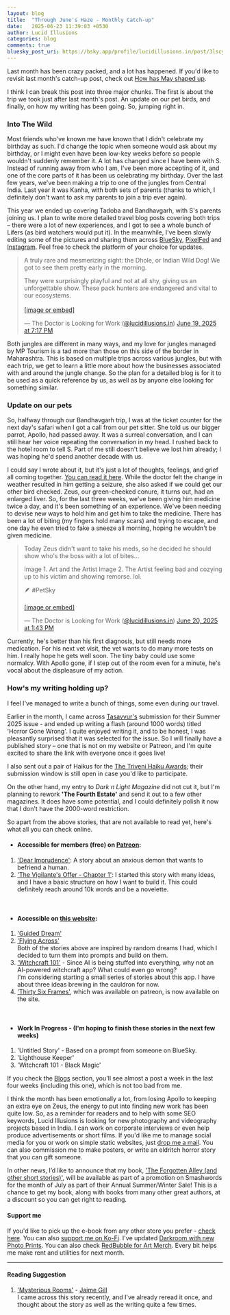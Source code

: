 ```yaml
---
layout: blog
title:  "Through June's Haze - Monthly Catch-up"
date:   2025-06-23 11:39:03 +0530
author: Lucid Illusions
categories: blog
comments: true
bluesky_post_uri: https://bsky.app/profile/lucidillusions.in/post/3lscy44g6nc2e
---
```


Last month has been crazy packed, and a lot has happened. If you'd like to revisit last month's catch-up post, check out [How has May shaped up](https://ss.lucidillusions.in/blog/2025-05-22-may2025/).

I think I can break this post into three major chunks. The first is about the trip we took just after last month's post. An update on our pet birds, and finally, on how my writing has been going. So, jumping right in.

### Into The Wild

Most friends who've known me have known that I didn't celebrate my birthday as such. I'd change the topic when someone would ask about my birthday, or I might even have been low-key weeks before so people wouldn't suddenly remember it. A lot has changed since I have been with S. Instead of running away from who I am, I've been more accepting of it, and one of the core parts of it has been us celebrating my birthday. Over the last few years, we've been making a trip to one of the jungles from Central India. Last year it was Kanha, with both sets of parents (thanks to which, I definitely don't want to ask my parents to join a trip ever again).

This year we ended up covering Tadoba and Bandhavgarh, with S's parents joining us. I plan to write more detailed travel blog posts covering both trips – there were a lot of new experiences, and I got to see a whole bunch of Lifers (as bird watchers would put it). In the meanwhile, I've been slowly editing some of the pictures and sharing them across [BlueSky](https://bsky.app/profile/did:plc:36h6ttx2g23zqr4accilbvo7/feed/aaaon6txriltu), [PixelFed](https://pixelfed.social/lucidillusions) and [Instagram](https://www.instagram.com/lucidillusions.in/). Feel free to check the platform of your choice for updates.

<blockquote class="bluesky-embed" data-bluesky-uri="at://did:plc:36h6ttx2g23zqr4accilbvo7/app.bsky.feed.post/3lrxnxiepcs2m" data-bluesky-cid="bafyreihjxpsawh7qpclddvdrsxnrur4gzteijwafhnvxdassd4sbmki7te" data-bluesky-embed-color-mode="light"><p lang="en">A truly rare and mesmerizing sight: the Dhole, or Indian Wild Dog! We got to see them pretty early in the morning.

They were surprisingly playful and not at all shy, giving us an unforgettable show. These pack hunters are endangered and vital to our ecosystems.
<br><br><a href="https://bsky.app/profile/did:plc:36h6ttx2g23zqr4accilbvo7/post/3lrxnxiepcs2m?ref_src=embed">[image or embed]</a></p>&mdash; The Doctor is Looking for Work (<a href="https://bsky.app/profile/did:plc:36h6ttx2g23zqr4accilbvo7?ref_src=embed">@lucidillusions.in</a>) <a href="https://bsky.app/profile/did:plc:36h6ttx2g23zqr4accilbvo7/post/3lrxnxiepcs2m?ref_src=embed">June 19, 2025 at 7:17 PM</a></blockquote><script async src="https://embed.bsky.app/static/embed.js" charset="utf-8"></script>

Both jungles are different in many ways, and my love for jungles managed by MP Tourism is a tad more than those on this side of the border in Maharashtra. This is based on multiple trips across various jungles, but with each trip, we get to learn a little more about how the businesses associated with and around the jungle change. So the plan for a detailed blog is for it to be used as a quick reference by us, as well as by anyone else looking for something similar.

### Update on our pets

So, halfway through our Bandhavgarh trip, I was at the ticket counter for the next day's safari when I got a call from our pet sitter. She told us our bigger parrot, Apollo, had passed away. It was a surreal conversation, and I can still hear her voice repeating the conversation in my head. I rushed back to the hotel room to tell S. Part of me still doesn't believe we lost him already; I was hoping he'd spend another decade with us.

I could say I wrote about it, but it's just a lot of thoughts, feelings, and grief all coming together. [You can read it here](https://ss.lucidillusions.in/blog/2025-06-10-apollo/). While the doctor felt the change in weather resulted in him getting a seizure, she also asked if we could get our other bird checked. Zeus, our green-cheeked conure, it turns out, had an enlarged liver. So, for the last three weeks, we've been giving him medicine twice a day, and it's been something of an experience. We've been needing to devise new ways to hold him and get him to take the medicine. There has been a lot of biting (my fingers hold many scars) and trying to escape, and one day he even tried to fake a sneeze all morning, hoping he wouldn't be given medicine.

<blockquote class="bluesky-embed" data-bluesky-uri="at://did:plc:36h6ttx2g23zqr4accilbvo7/app.bsky.feed.post/3lrzlsghmck24" data-bluesky-cid="bafyreifmkgfdhsgk6dfd3rl5vtxv6idyciwcpzm6hnxh63xn3j3cdfmbwu" data-bluesky-embed-color-mode="light"><p lang="en">Today Zeus didn&#x27;t want to take his meds, so he decided he should show who&#x27;s the boss with a lot of bites...

Image 1. Art and the Artist
Image 2. The Artist feeling bad and cozying up to his victim and showing remorse. lol.

🪶 #PetSky<br><br><a href="https://bsky.app/profile/did:plc:36h6ttx2g23zqr4accilbvo7/post/3lrzlsghmck24?ref_src=embed">[image or embed]</a></p>&mdash; The Doctor is Looking for Work (<a href="https://bsky.app/profile/did:plc:36h6ttx2g23zqr4accilbvo7?ref_src=embed">@lucidillusions.in</a>) <a href="https://bsky.app/profile/did:plc:36h6ttx2g23zqr4accilbvo7/post/3lrzlsghmck24?ref_src=embed">June 20, 2025 at 1:43 PM</a></blockquote><script async src="https://embed.bsky.app/static/embed.js" charset="utf-8"></script>


Currently, he's better than his first diagnosis, but still needs more medication. For his next vet visit, the vet wants to do many more tests on him. I really hope he gets well soon. The tiny baby could use some normalcy. With Apollo gone, if I step out of the room even for a minute, he's vocal about the displeasure of my action.


### How's my writing holding up?

I feel I've managed to write a bunch of things, some even during our travel.

Earlier in the month, I came across [Tasavvur's](https://tasavvurnama.com/submissions/) submission for their Summer 2025 issue - and ended up writing a flash (around 1000 words) titled 'Horror Gone Wrong'. I quite enjoyed writing it, and to be honest, I was pleasantly surprised that it was selected for the issue. So I will finally have a published story – one that is not on my website or Patreon, and I'm quite excited to share the link with everyone once it goes live!

I also sent out a pair of Haikus for the [The Triveni Haiku Awards](https://www.trivenihaikai.in/post/the-triveni-haiku-awards-2025); their submission window is still open in case you'd like to participate.

On the other hand, my entry to _Dark n Light Magazine_ did not cut it, but I'm planning to rework <strong>'The Fourth Estate'</strong> and send it out to a few other magazines. It does have some potential, and I could definitely polish it now that I don't have the 2000-word restriction.

So apart from the above stories, that are not available to read yet, here's what all you can check online.

- #### Accessible for members (free) on [Patreon](https://www.patreon.com/collection/1504916?view=expanded):
1. ['Dear Imprudence'](https://www.patreon.com/posts/131298555): A story about an anxious demon that wants to befriend a human.
2. ['The Vigilante's Offer - Chapter 1'](https://www.patreon.com/posts/131225789): I started this story with many ideas, and I have a basic structure on how I want to build it. This could definitely reach around 10k words and be a novelette.
<br>

- #### Accessible on [this website](https://ss.lucidillusions.in/):
1. ['Guided Dream'](https://ss.lucidillusions.in/dream/2025/05/26/walkies.html)
2. ['Flying Across'](https://ss.lucidillusions.in/dream/2025/06/17/dream-flight.html)  <br>
Both of the stories above are inspired by random dreams I had, which I decided to turn them into prompts and build on them.
3. ['Witchcraft 101'](https://ss.lucidillusions.in/shortstory/2025/06/17/witchcraft101.html) -  Since AI is being stuffed into everything, why not an AI-powered witchcraft app? What could even go wrong? <br>
I'm considering starting a small series of stories about this app. I have about three ideas brewing in the cauldron for now.
4. ['Thirty Six Frames'](https://ss.lucidillusions.in/shortstory/2025/06/11/thirtysix.html), which was available on patreon, is now available on the site.
<br>

- #### Work In Progress - (I'm hoping to finish these stories in the next few weeks)
1. 'Untitled Story' - Based on a prompt from someone on BlueSky.
2. 'Lighthouse Keeper'
3. 'Witchcraft 101 - Black Magic'

If you check the [Blogs](https://ss.lucidillusions.in/blog/) section, you'll see almost a post a week in the last four weeks (including this one), which is not too bad from me.

I think the month has been emotionally a lot, from losing Apollo to keeping an extra eye on Zeus, the energy to put into finding new work has been quite low. So, as a reminder for readers and to help with some SEO keywords, Lucid Illusions is looking for new photography and videography projects based in India. I can work on corporate interviews or even help produce advertisements or short films. If you'd like me to manage social media for you or work on simple static websites, just [drop me a mail](mailto:i@lucidillusions.in). You can also commission me to make posters, or write an eldritch horror story that you can gift someone.

In other news, I’d like to announce that my book, ['The Forgotten Alley (and other short stories)'](https://www.smashwords.com/books/view/1771878), will be available as part of a promotion on Smashwords for the month of July as part of their Annual Summer/Winter Sale! This is a chance to get my book, along with books from many other great authors, at a discount so you can get right to reading.

#### Support me
If you'd like to pick up the e-book from any other store you prefer - [check here](https://books2read.com/u/mgB2Nq). You can also [support me on Ko-Fi](https://ko-fi.com/lucidillusions). I've updated [Darkroom with new Photo Prints](https://lucidillusions.darkroom.com/). You can also check [RedBubble for Art Merch](https://www.redbubble.com/people/lucidillusions/shop). Every bit helps me make rent and utilities for next month.

<hr />

#### Reading Suggestion
1. ['Mysterious Rooms'](https://phoebejournal.com/mysterious-rooms/) - [Jaime Gill](https://bsky.app/profile/did:plc:lycmvnrzel2owmm3cples6h7) <br>
I came across this story recently, and I've already reread it once, and thought about the story as well as the writing quite a few times.
